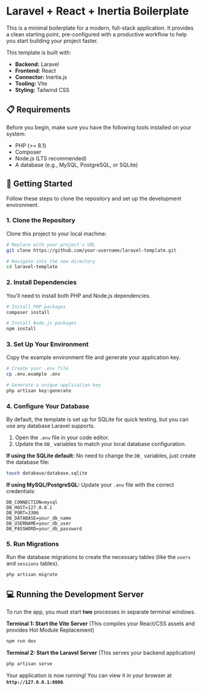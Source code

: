 # Laravel + React + Inertia Boilerplate

This is a minimal boilerplate for a modern, full-stack application. It provides a clean starting point, pre-configured with a productive workflow to help you start building your project faster.

This template is built with:

  * **Backend:** Laravel
  * **Frontend:** React
  * **Connector:** Inertia.js
  * **Tooling:** Vite
  * **Styling:** Tailwind CSS

## 📋 Requirements

Before you begin, make sure you have the following tools installed on your system:

  * PHP (\>= 8.1)
  * Composer
  * Node.js (LTS recommended)
  * A database (e.g., MySQL, PostgreSQL, or SQLite)

## 🚀 Getting Started

Follow these steps to clone the repository and set up the development environment.

### 1\. Clone the Repository

Clone this project to your local machine:

```bash
# Replace with your project's URL
git clone https://github.com/your-username/laravel-template.git

# Navigate into the new directory
cd laravel-template
```

### 2\. Install Dependencies

You'll need to install both PHP and Node.js dependencies.

```bash
# Install PHP packages
composer install

# Install Node.js packages
npm install
```

### 3\. Set Up Your Environment

Copy the example environment file and generate your application key.

```bash
# Create your .env file
cp .env.example .env

# Generate a unique application key
php artisan key:generate
```

### 4\. Configure Your Database

By default, the template is set up for SQLite for quick testing, but you can use any database Laravel supports.

1.  Open the `.env` file in your code editor.
2.  Update the `DB_` variables to match your local database configuration.

**If using the SQLite default:**
No need to change the `DB_` variables, just create the database file:

```bash
touch database/database.sqlite
```

**If using MySQL/PostgreSQL:**
Update your `.env` file with the correct credentials:

```dotenv
DB_CONNECTION=mysql
DB_HOST=127.0.0.1
DB_PORT=3306
DB_DATABASE=your_db_name
DB_USERNAME=your_db_user
DB_PASSWORD=your_db_password
```

### 5\. Run Migrations

Run the database migrations to create the necessary tables (like the `users` and `sessions` tables).

```bash
php artisan migrate
```

## 💻 Running the Development Server

To run the app, you must start **two** processes in separate terminal windows.

**Terminal 1: Start the Vite Server**
(This compiles your React/CSS assets and provides Hot Module Replacement)

```bash
npm run dev
```

**Terminal 2: Start the Laravel Server**
(This serves your backend application)

```bash
php artisan serve
```

Your application is now running\! You can view it in your browser at **`http://127.0.0.1:8000`**.